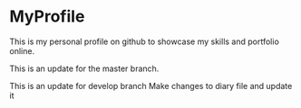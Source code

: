 # MyProfile
This is my personal profile on github to showcase my skills and portfolio online.

This is an update for the master branch.

This is an update for develop branch
Make changes to diary file and update it
